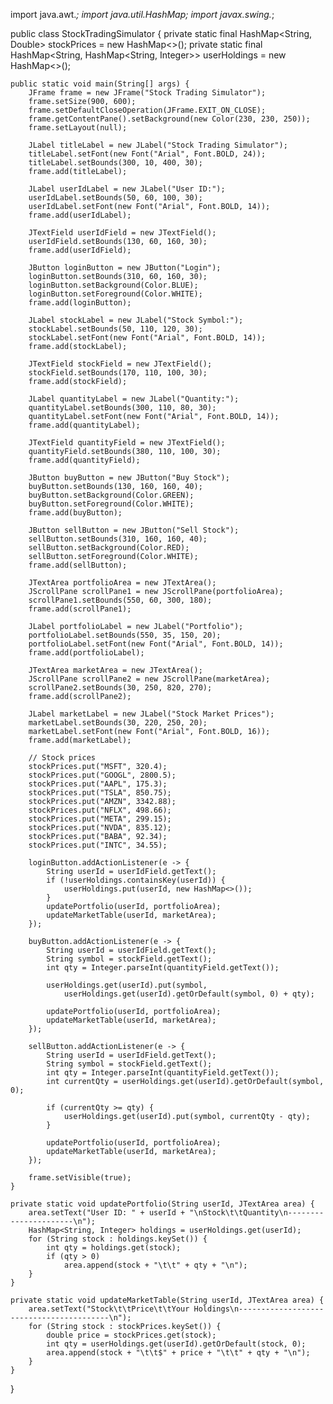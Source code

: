 import java.awt.*;
import java.util.HashMap;
import javax.swing.*;

public class StockTradingSimulator {
    private static final HashMap<String, Double> stockPrices = new HashMap<>();
    private static final HashMap<String, HashMap<String, Integer>> userHoldings = new HashMap<>();

    public static void main(String[] args) {
        JFrame frame = new JFrame("Stock Trading Simulator");
        frame.setSize(900, 600);
        frame.setDefaultCloseOperation(JFrame.EXIT_ON_CLOSE);
        frame.getContentPane().setBackground(new Color(230, 230, 250));
        frame.setLayout(null);

        JLabel titleLabel = new JLabel("Stock Trading Simulator");
        titleLabel.setFont(new Font("Arial", Font.BOLD, 24));
        titleLabel.setBounds(300, 10, 400, 30);
        frame.add(titleLabel);

        JLabel userIdLabel = new JLabel("User ID:");
        userIdLabel.setBounds(50, 60, 100, 30);
        userIdLabel.setFont(new Font("Arial", Font.BOLD, 14));
        frame.add(userIdLabel);

        JTextField userIdField = new JTextField();
        userIdField.setBounds(130, 60, 160, 30);
        frame.add(userIdField);

        JButton loginButton = new JButton("Login");
        loginButton.setBounds(310, 60, 160, 30);
        loginButton.setBackground(Color.BLUE);
        loginButton.setForeground(Color.WHITE);
        frame.add(loginButton);

        JLabel stockLabel = new JLabel("Stock Symbol:");
        stockLabel.setBounds(50, 110, 120, 30);
        stockLabel.setFont(new Font("Arial", Font.BOLD, 14));
        frame.add(stockLabel);

        JTextField stockField = new JTextField();
        stockField.setBounds(170, 110, 100, 30);
        frame.add(stockField);

        JLabel quantityLabel = new JLabel("Quantity:");
        quantityLabel.setBounds(300, 110, 80, 30);
        quantityLabel.setFont(new Font("Arial", Font.BOLD, 14));
        frame.add(quantityLabel);

        JTextField quantityField = new JTextField();
        quantityField.setBounds(380, 110, 100, 30);
        frame.add(quantityField);

        JButton buyButton = new JButton("Buy Stock");
        buyButton.setBounds(130, 160, 160, 40);
        buyButton.setBackground(Color.GREEN);
        buyButton.setForeground(Color.WHITE);
        frame.add(buyButton);

        JButton sellButton = new JButton("Sell Stock");
        sellButton.setBounds(310, 160, 160, 40);
        sellButton.setBackground(Color.RED);
        sellButton.setForeground(Color.WHITE);
        frame.add(sellButton);

        JTextArea portfolioArea = new JTextArea();
        JScrollPane scrollPane1 = new JScrollPane(portfolioArea);
        scrollPane1.setBounds(550, 60, 300, 180);
        frame.add(scrollPane1);

        JLabel portfolioLabel = new JLabel("Portfolio");
        portfolioLabel.setBounds(550, 35, 150, 20);
        portfolioLabel.setFont(new Font("Arial", Font.BOLD, 14));
        frame.add(portfolioLabel);

        JTextArea marketArea = new JTextArea();
        JScrollPane scrollPane2 = new JScrollPane(marketArea);
        scrollPane2.setBounds(30, 250, 820, 270);
        frame.add(scrollPane2);

        JLabel marketLabel = new JLabel("Stock Market Prices");
        marketLabel.setBounds(30, 220, 250, 20);
        marketLabel.setFont(new Font("Arial", Font.BOLD, 16));
        frame.add(marketLabel);

        // Stock prices
        stockPrices.put("MSFT", 320.4);
        stockPrices.put("GOOGL", 2800.5);
        stockPrices.put("AAPL", 175.3);
        stockPrices.put("TSLA", 850.75);
        stockPrices.put("AMZN", 3342.88);
        stockPrices.put("NFLX", 498.66);
        stockPrices.put("META", 299.15);
        stockPrices.put("NVDA", 835.12);
        stockPrices.put("BABA", 92.34);
        stockPrices.put("INTC", 34.55);

        loginButton.addActionListener(e -> {
            String userId = userIdField.getText();
            if (!userHoldings.containsKey(userId)) {
                userHoldings.put(userId, new HashMap<>());
            }
            updatePortfolio(userId, portfolioArea);
            updateMarketTable(userId, marketArea);
        });

        buyButton.addActionListener(e -> {
            String userId = userIdField.getText();
            String symbol = stockField.getText();
            int qty = Integer.parseInt(quantityField.getText());

            userHoldings.get(userId).put(symbol,
                userHoldings.get(userId).getOrDefault(symbol, 0) + qty);

            updatePortfolio(userId, portfolioArea);
            updateMarketTable(userId, marketArea);
        });

        sellButton.addActionListener(e -> {
            String userId = userIdField.getText();
            String symbol = stockField.getText();
            int qty = Integer.parseInt(quantityField.getText());
            int currentQty = userHoldings.get(userId).getOrDefault(symbol, 0);

            if (currentQty >= qty) {
                userHoldings.get(userId).put(symbol, currentQty - qty);
            }

            updatePortfolio(userId, portfolioArea);
            updateMarketTable(userId, marketArea);
        });

        frame.setVisible(true);
    }

    private static void updatePortfolio(String userId, JTextArea area) {
        area.setText("User ID: " + userId + "\nStock\t\tQuantity\n----------------------\n");
        HashMap<String, Integer> holdings = userHoldings.get(userId);
        for (String stock : holdings.keySet()) {
            int qty = holdings.get(stock);
            if (qty > 0)
                area.append(stock + "\t\t" + qty + "\n");
        }
    }

    private static void updateMarketTable(String userId, JTextArea area) {
        area.setText("Stock\t\tPrice\t\tYour Holdings\n-----------------------------------------\n");
        for (String stock : stockPrices.keySet()) {
            double price = stockPrices.get(stock);
            int qty = userHoldings.get(userId).getOrDefault(stock, 0);
            area.append(stock + "\t\t$" + price + "\t\t" + qty + "\n");
        }
    }
}
